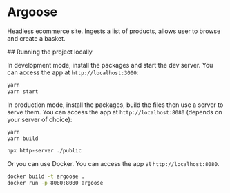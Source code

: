 # Argoose

Headless ecommerce site. Ingests a list of products, allows user to browse
and create a basket.

## Running the project locally

In development mode, install the packages and start the dev server. You can
access the app at `http://localhost:3000`:

```sh
yarn
yarn start
```

In production mode, install the packages, build the files then use a server to
serve them. You can access the app at `http://localhost:8080` (depends on your
server of choice):

```sh
yarn
yarn build

npx http-server ./public
```

Or you can use Docker. You can access the app at `http://localhost:8080`.

```sh
docker build -t argoose .
docker run -p 8080:8080 argoose
```

